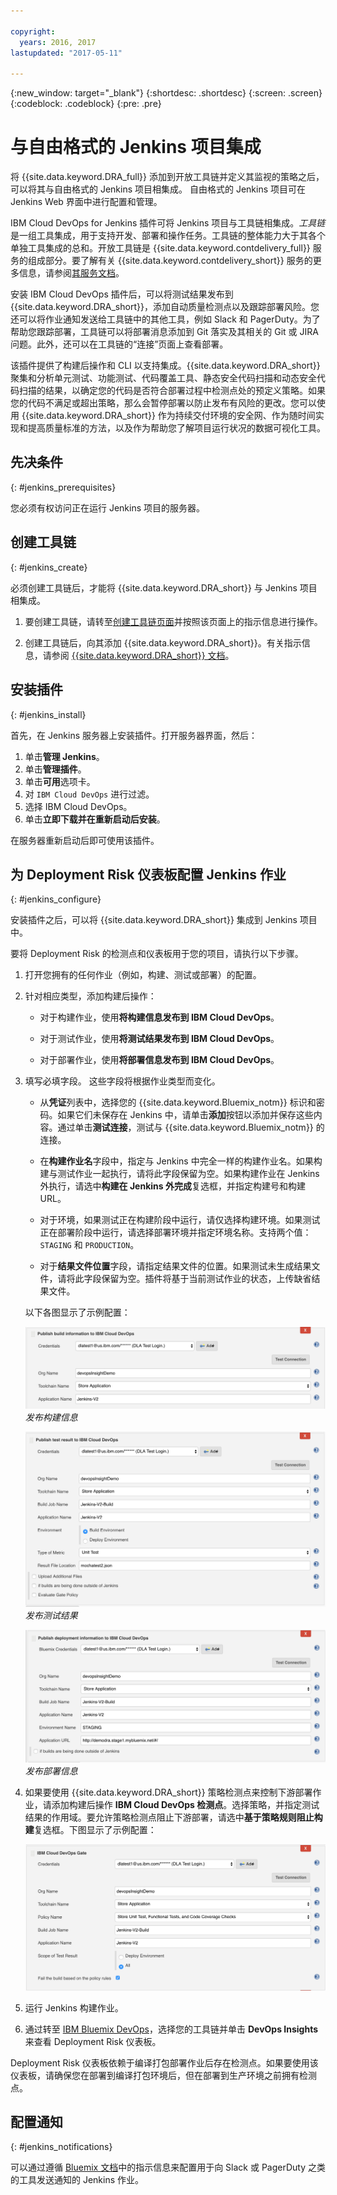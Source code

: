 ```yaml
---

copyright:
  years: 2016, 2017
lastupdated: "2017-05-11"

---
```


{:new_window: target="_blank"}
{:shortdesc: .shortdesc}
{:screen: .screen}
{:codeblock: .codeblock}
{:pre: .pre}

# 与自由格式的 Jenkins 项目集成

将 {{site.data.keyword.DRA_full}} 添加到开放工具链并定义其监视的策略之后，可以将其与自由格式的 Jenkins 项目相集成。
自由格式的 Jenkins 项目可在 Jenkins Web 界面中进行配置和管理。 

IBM Cloud DevOps for Jenkins 插件可将 Jenkins 项目与工具链相集成。*工具链*是一组工具集成，用于支持开发、部署和操作任务。工具链的整体能力大于其各个单独工具集成的总和。开放工具链是 {{site.data.keyword.contdelivery_full}} 服务的组成部分。要了解有关 {{site.data.keyword.contdelivery_short}} 服务的更多信息，请参阅[其服务文档](https://console.ng.bluemix.net/docs/services/ContinuousDelivery/cd_about.html)。

安装 IBM Cloud DevOps 插件后，可以将测试结果发布到 {{site.data.keyword.DRA_short}}，添加自动质量检测点以及跟踪部署风险。您还可以将作业通知发送给工具链中的其他工具，例如 Slack 和 PagerDuty。为了帮助您跟踪部署，工具链可以将部署消息添加到 Git 落实及其相关的 Git 或 JIRA 问题。此外，还可以在工具链的“连接”页面上查看部署。 

该插件提供了构建后操作和 CLI 以支持集成。{{site.data.keyword.DRA_short}} 聚集和分析单元测试、功能测试、代码覆盖工具、静态安全代码扫描和动态安全代码扫描的结果，以确定您的代码是否符合部署过程中检测点处的预定义策略。如果您的代码不满足或超出策略，那么会暂停部署以防止发布有风险的更改。您可以使用 {{site.data.keyword.DRA_short}} 作为持续交付环境的安全网、作为随时间实现和提高质量标准的方法，以及作为帮助您了解项目运行状况的数据可视化工具。

## 先决条件
{: #jenkins_prerequisites}

您必须有权访问正在运行 Jenkins 项目的服务器。

## 创建工具链
{: #jenkins_create}

必须创建工具链后，才能将 {{site.data.keyword.DRA_short}} 与 Jenkins 项目相集成。 

1. 要创建工具链，请转至[创建工具链页面](https://console.ng.bluemix.net/devops/create)并按照该页面上的指示信息进行操作。 

2. 创建工具链后，向其添加 {{site.data.keyword.DRA_short}}。有关指示信息，请参阅 [{{site.data.keyword.DRA_short}} 文档](https://console.ng.bluemix.net/docs/services/DevOpsInsights/index.html)。 

## 安装插件
{: #jenkins_install}

首先，在 Jenkins 服务器上安装插件。打开服务器界面，然后：

1. 单击**管理 Jenkins**。
2. 单击**管理插件**。 
3. 单击**可用**选项卡。
4. 对 `IBM Cloud DevOps` 进行过滤。 
5. 选择 IBM Cloud DevOps。
6. 单击**立即下载并在重新启动后安装**。 

在服务器重新启动后即可使用该插件。  

## 为 Deployment Risk 仪表板配置 Jenkins 作业
{: #jenkins_configure}

安装插件之后，可以将 {{site.data.keyword.DRA_short}} 集成到 Jenkins 项目中。 

要将 Deployment Risk 的检测点和仪表板用于您的项目，请执行以下步骤。

1. 打开您拥有的任何作业（例如，构建、测试或部署）的配置。

2. 针对相应类型，添加构建后操作：

   * 对于构建作业，使用**将构建信息发布到 IBM Cloud DevOps**。
   
   * 对于测试作业，使用**将测试结果发布到 IBM Cloud DevOps**。
   
   * 对于部署作业，使用**将部署信息发布到 IBM Cloud DevOps**。
   
3. 填写必填字段。
这些字段将根据作业类型而变化。 

   * 从**凭证**列表中，选择您的 {{site.data.keyword.Bluemix_notm}} 标识和密码。如果它们未保存在 Jenkins 中，请单击**添加**按钮以添加并保存这些内容。通过单击**测试连接**，测试与 {{site.data.keyword.Bluemix_notm}} 的连接。
   
   * 在**构建作业名**字段中，指定与 Jenkins 中完全一样的构建作业名。如果构建与测试作业一起执行，请将此字段保留为空。如果构建作业在 Jenkins 外执行，请选中**构建在 Jenkins 外完成**复选框，并指定构建号和构建 URL。
   
   * 对于环境，如果测试正在构建阶段中运行，请仅选择构建环境。如果测试正在部署阶段中运行，请选择部署环境并指定环境名称。支持两个值：`STAGING` 和 `PRODUCTION`。
   
   * 对于**结果文件位置**字段，请指定结果文件的位置。如果测试未生成结果文件，请将此字段保留为空。插件将基于当前测试作业的状态，上传缺省结果文件。

   以下各图显示了示例配置：
   
   ![上传构建信息](images/Upload-Build-Info.png "将构建信息发布到 DRA")
   *发布构建信息*
   
   ![上传测试结果](images/Upload-Test-Result.png "将测试结果发布到 DRA")
   *发布测试结果*
   
   ![上传部署信息](images/Upload-Deployment-Info.png "将部署信息发布到 DRA")
   *发布部署信息*

4. 如果要使用 {{site.data.keyword.DRA_short}} 策略检测点来控制下游部署作业，请添加构建后操作 **IBM Cloud DevOps 检测点**。选择策略，并指定测试结果的作用域。要允许策略检测点阻止下游部署，请选中**基于策略规则阻止构建**复选框。下图显示了示例配置：

    ![DevOps Insights 检测点](images/DRA-Gate.png "DevOps Insights 检测点")

5. 运行 Jenkins 构建作业。

6. 通过转至 [IBM Bluemix DevOps](https://console.ng.bluemix.net/devops)，选择您的工具链并单击 **DevOps Insights** 来查看 Deployment Risk 仪表板。

Deployment Risk 仪表板依赖于编译打包部署作业后存在检测点。如果要使用该仪表板，请确保您在部署到编译打包环境后，但在部署到生产环境之前拥有检测点。
    
## 配置通知
{: #jenkins_notifications}

可以通过遵循 [Bluemix 文档](https://console.ng.bluemix.net/docs/services/ContinuousDelivery/toolchains_integrations.html#jenkins)中的指示信息来配置用于向 Slack 或 PagerDuty 之类的工具发送通知的 Jenkins 作业。
